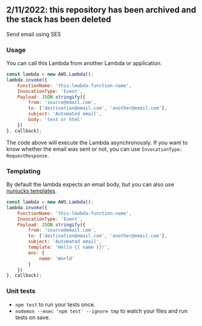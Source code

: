 ## 2/11/2022: this repository has been archived and the stack has been deleted

Send email using SES

### Usage

You can call this Lambda from another Lambda or application.

```js
const lambda = new AWS.Lambda();
lambda.invoke({
    FunctionName: 'this-lmabda-function-name',
    InvocationType: 'Event',
    Payload: JSON.stringify({
        from: 'source@email.com',
        to: ['destination@email.com', 'another@email.com'],
        subject: 'Automated email',
        body: 'text or html'
    })
}, callback);
```

The code above will execute the Lambda asynchronously. If you want to know whether the email was sent or not, you can use `InvocationType: RequestResponse`.


### Templating

By default the lambda expects an email body, but you can also use [nunjucks templates](http://mozilla.github.io/nunjucks/).

```js
const lambda = new AWS.Lambda();
lambda.invoke({
    FunctionName: 'this-lmabda-function-name',
    InvocationType: 'Event',
    Payload: JSON.stringify({
        from: 'source@email.com',
        to: ['destination@email.com', 'another@email.com'],
        subject: 'Automated email',
        template: 'Hello {{ name }}!',
        env: {
            name: 'World'
        }
    })
}, callback);
```


### Unit tests

* `npm test` to run your tests once.
* `nodemon --exec 'npm test' --ignore tmp` to watch your files and run tests on save.
